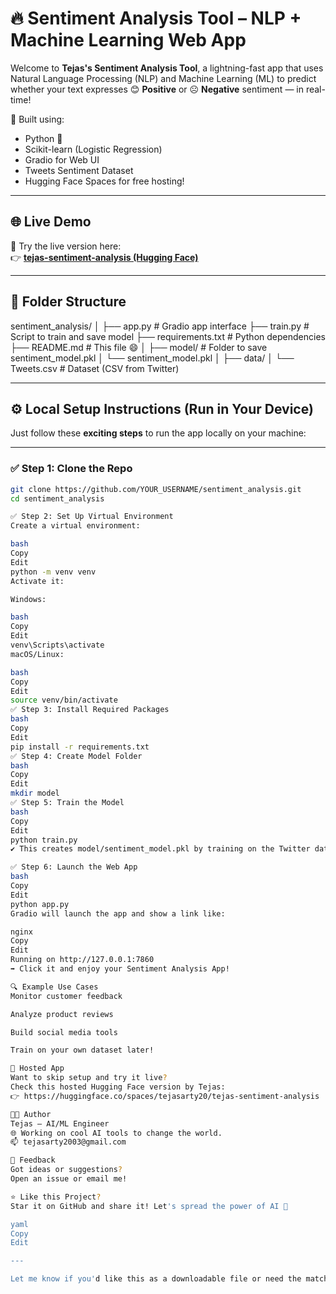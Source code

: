 # 🔥 Sentiment Analysis Tool – NLP + Machine Learning Web App

Welcome to **Tejas's Sentiment Analysis Tool**, a lightning-fast app that uses Natural Language Processing (NLP) and Machine Learning (ML) to predict whether your text expresses 😊 **Positive** or ☹️ **Negative** sentiment — in real-time!

🧠 Built using:
- Python 🐍
- Scikit-learn (Logistic Regression)
- Gradio for Web UI
- Tweets Sentiment Dataset
- Hugging Face Spaces for free hosting!

---

## 🌐 Live Demo

🎉 Try the live version here:  
👉 **[tejas-sentiment-analysis (Hugging Face)](https://huggingface.co/spaces/tejasarty20/tejas-sentiment-analysis)**

---

## 📁 Folder Structure

sentiment_analysis/
│
├── app.py # Gradio app interface
├── train.py # Script to train and save model
├── requirements.txt # Python dependencies
├── README.md # This file 😄
│
├── model/ # Folder to save sentiment_model.pkl
│ └── sentiment_model.pkl
│
├── data/
│ └── Tweets.csv # Dataset (CSV from Twitter)


---

## ⚙️ Local Setup Instructions (Run in Your Device)

Just follow these **exciting steps** to run the app locally on your machine:

---

### ✅ Step 1: Clone the Repo

```bash
git clone https://github.com/YOUR_USERNAME/sentiment_analysis.git
cd sentiment_analysis

✅ Step 2: Set Up Virtual Environment
Create a virtual environment:

bash
Copy
Edit
python -m venv venv
Activate it:

Windows:

bash
Copy
Edit
venv\Scripts\activate
macOS/Linux:

bash
Copy
Edit
source venv/bin/activate
✅ Step 3: Install Required Packages
bash
Copy
Edit
pip install -r requirements.txt
✅ Step 4: Create Model Folder
bash
Copy
Edit
mkdir model
✅ Step 5: Train the Model
bash
Copy
Edit
python train.py
✔️ This creates model/sentiment_model.pkl by training on the Twitter dataset.

✅ Step 6: Launch the Web App
bash
Copy
Edit
python app.py
Gradio will launch the app and show a link like:

nginx
Copy
Edit
Running on http://127.0.0.1:7860
➡️ Click it and enjoy your Sentiment Analysis App!

🔍 Example Use Cases
Monitor customer feedback

Analyze product reviews

Build social media tools

Train on your own dataset later!

📡 Hosted App
Want to skip setup and try it live?
Check this hosted Hugging Face version by Tejas:
👉 https://huggingface.co/spaces/tejasarty20/tejas-sentiment-analysis

👨‍💻 Author
Tejas – AI/ML Engineer
🌐 Working on cool AI tools to change the world.
📫 tejasarty2003@gmail.com

💬 Feedback
Got ideas or suggestions?
Open an issue or email me!

⭐ Like this Project?
Star it on GitHub and share it! Let's spread the power of AI 🚀

yaml
Copy
Edit

---

Let me know if you'd like this as a downloadable file or need the matching `requirements.txt`, `app.py`, and `train.py` bundled for upload!



